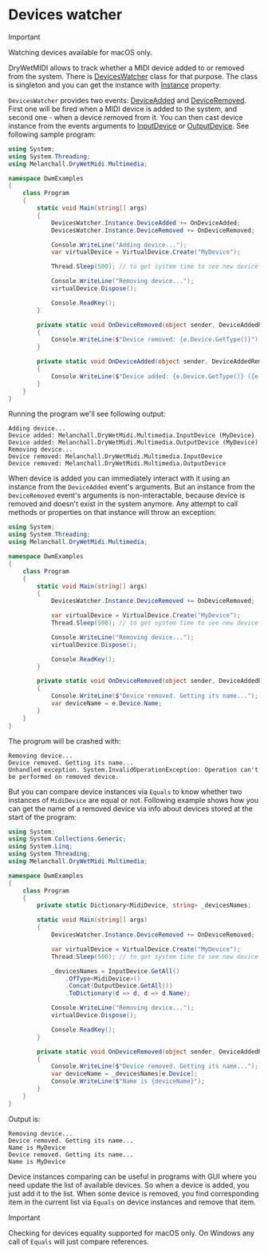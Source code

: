﻿---
uid: a_dev_watcher
---

# Devices watcher

> [!IMPORTANT]
> Watching devices available for macOS only.

DryWetMIDI allows to track whether a MIDI device added to or removed from the system. There is [DevicesWatcher](xref:Melanchall.DryWetMidi.Multimedia.DevicesWatcher) class for that purpose. The class is singleton and you can get the instance with [Instance](xref:Melanchall.DryWetMidi.Multimedia.DevicesWatcher.Instance) property.

`DevicesWatcher` provides two events: [DeviceAdded](xref:Melanchall.DryWetMidi.Multimedia.DevicesWatcher.DeviceAdded) and [DeviceRemoved](xref:Melanchall.DryWetMidi.Multimedia.DevicesWatcher.DeviceRemoved). First one will be fired when a MIDI device is added to the system, and second one - when a device removed from it. You can then cast device instance from the events arguments to [InputDevice](xref:Melanchall.DryWetMidi.Multimedia.InputDevice) or [OutputDevice](xref:Melanchall.DryWetMidi.Multimedia.OutputDevice). See following sample program:

```csharp
using System;
using System.Threading;
using Melanchall.DryWetMidi.Multimedia;

namespace DwmExamples
{
    class Program
    {
        static void Main(string[] args)
        {
            DevicesWatcher.Instance.DeviceAdded += OnDeviceAdded;
            DevicesWatcher.Instance.DeviceRemoved += OnDeviceRemoved;

            Console.WriteLine("Adding device...");
            var virtualDevice = VirtualDevice.Create("MyDevice");

            Thread.Sleep(500); // to get system time to see new device

            Console.WriteLine("Removing device...");
            virtualDevice.Dispose();

            Console.ReadKey();
        }

        private static void OnDeviceRemoved(object sender, DeviceAddedRemovedEventArgs e)
        {
            Console.WriteLine($"Device removed: {e.Device.GetType()}");
        }

        private static void OnDeviceAdded(object sender, DeviceAddedRemovedEventArgs e)
        {
            Console.WriteLine($"Device added: {e.Device.GetType()} ({e.Device.Name})");
        }
    }
}
```

Running the program we'll see following output:

```
Adding device...
Device added: Melanchall.DryWetMidi.Multimedia.InputDevice (MyDevice)
Device added: Melanchall.DryWetMidi.Multimedia.OutputDevice (MyDevice)
Removing device...
Device removed: Melanchall.DryWetMidi.Multimedia.InputDevice
Device removed: Melanchall.DryWetMidi.Multimedia.OutputDevice
```

When device is added you can immediately interact with it using an instance from the `DeviceAdded` event's arguments. But an instance from the `DeviceRemoved` event's arguments is non-interactable, because device is removed and doesn't exist in the system anymore. Any attempt to call methods or properties on that instance will throw an exception:

```csharp
using System;
using System.Threading;
using Melanchall.DryWetMidi.Multimedia;

namespace DwmExamples
{
    class Program
    {
        static void Main(string[] args)
        {
            DevicesWatcher.Instance.DeviceRemoved += OnDeviceRemoved;

            var virtualDevice = VirtualDevice.Create("MyDevice");
            Thread.Sleep(500); // to get system time to see new device

            Console.WriteLine("Removing device...");
            virtualDevice.Dispose();

            Console.ReadKey();
        }

        private static void OnDeviceRemoved(object sender, DeviceAddedRemovedEventArgs e)
        {
            Console.WriteLine($"Device removed. Getting its name...");
            var deviceName = e.Device.Name;
        }
    }
}
```

The progrum will be crashed with:

```
Removing device...
Device removed. Getting its name...
Unhandled exception. System.InvalidOperationException: Operation can't be performed on removed device.
```

But you can compare device instances via `Equals` to know whether two instances of `MidiDevice` are equal or not. Following example shows how you can get the name of a removed device via info about devices stored at the start of the program:

```csharp
using System;
using System.Collections.Generic;
using System.Linq;
using System.Threading;
using Melanchall.DryWetMidi.Multimedia;

namespace DwmExamples
{
    class Program
    {
        private static Dictionary<MidiDevice, string> _devicesNames;

        static void Main(string[] args)
        {
            DevicesWatcher.Instance.DeviceRemoved += OnDeviceRemoved;

            var virtualDevice = VirtualDevice.Create("MyDevice");
            Thread.Sleep(500); // to get system time to see new device

            _devicesNames = InputDevice.GetAll()
                .OfType<MidiDevice>()
                .Concat(OutputDevice.GetAll())
                .ToDictionary(d => d, d => d.Name);

            Console.WriteLine("Removing device...");
            virtualDevice.Dispose();

            Console.ReadKey();
        }

        private static void OnDeviceRemoved(object sender, DeviceAddedRemovedEventArgs e)
        {
            Console.WriteLine($"Device removed. Getting its name...");
            var deviceName = _devicesNames[e.Device];
            Console.WriteLine($"Name is {deviceName}");
        }
    }
}
```

Output is:

```
Removing device...
Device removed. Getting its name...
Name is MyDevice
Device removed. Getting its name...
Name is MyDevice
```

Device instances comparing can be useful in programs with GUI where you need update the list of available devices. So when a device is added, you just add it to the list. When some device is removed, you find corresponding item in the current list via `Equals` on device instances and remove that item.

> [!IMPORTANT]
> Checking for devices equality supported for macOS only. On Windows any call of `Equals` will just compare references.